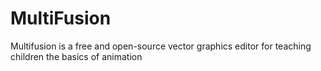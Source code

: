 # MultiFusion
Multifusion is a free and open-source vector graphics editor for teaching children the basics of animation
